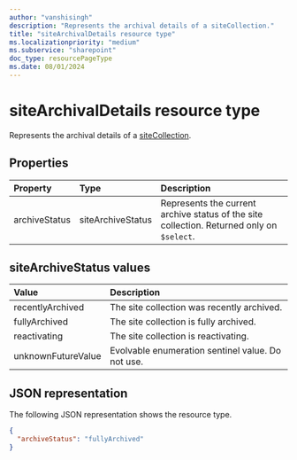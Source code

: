 ```yaml
---
author: "vanshisingh"
description: "Represents the archival details of a siteCollection."
title: "siteArchivalDetails resource type"
ms.localizationpriority: "medium"
ms.subservice: "sharepoint"
doc_type: resourcePageType
ms.date: 08/01/2024
---
```


# siteArchivalDetails resource type

Represents the archival details of a [siteCollection](../resources/sitecollection.md).

## Properties

| Property      | Type   | Description                                    |
|:------------- |:------ |:-----------------------------------------------|
| archiveStatus | siteArchiveStatus | Represents the current archive status of the site collection. Returned only on `$select`.|

## siteArchiveStatus values

| Value         | Description                                           |
|:--------------|:------------------------------------------------------|
| recentlyArchived | The site collection was recently archived. |
| fullyArchived | The site collection is fully archived.       |
| reactivating | The site collection is reactivating.         |
| unknownFutureValue | Evolvable enumeration sentinel value. Do not use.  |

## JSON representation
The following JSON representation shows the resource type.
<!-- {
"blockType": "resource",
"@odata.type": "microsoft.graph.siteArchivalDetails",
"optionalProperties": []
}-->

```json
{
  "archiveStatus": "fullyArchived"
}
```

<!-- {
"type": "#page.annotation",
"createdBy": "API Clinic",
"section": "documentation"
}-->
